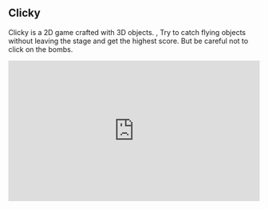 <div style="text-align:center;">
</div>

## Clicky

Clicky is a 2D game crafted with 3D objects. , Try to catch flying objects without leaving the stage and get the highest score. But be careful not to click on the bombs.


<div style="width:100%;height:0;padding-bottom:56%;position:relative;"><iframe src="https://giphy.com/embed/dU0QrzBh4pqT4cpgbW" width="100%" height="100%" style="position:absolute" frameBorder="0" class="giphy-embed" allowFullScreen></iframe></div><p><a href="https://gfycat.com/marveloussimpleandeancondor"></a></p>




